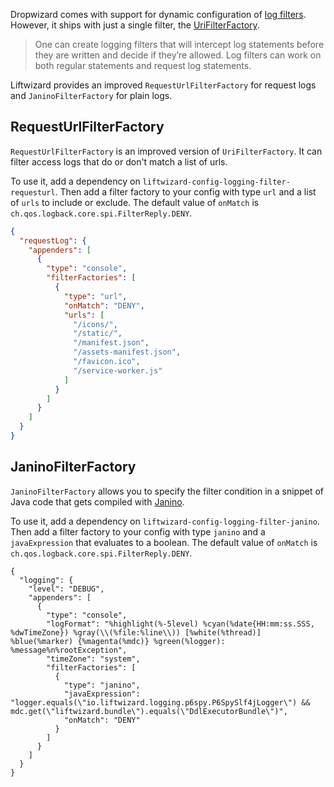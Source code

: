 Dropwizard comes with support for dynamic configuration of [log filters](https://www.dropwizard.io/en/latest/manual/core.html#logging-filters). However, it ships with just a single filter, the [UriFilterFactory](https://www.dropwizard.io/en/latest/manual/core.html#filtering-request-logs-for-a-specific-uri).

> One can create logging filters that will intercept log statements before they are written and decide if they’re allowed. Log filters can work on both regular statements and request log statements.

Liftwizard provides an improved `RequestUrlFilterFactory` for request logs and `JaninoFilterFactory` for plain logs.

## RequestUrlFilterFactory

`RequestUrlFilterFactory` is an improved version of `UriFilterFactory`. It can filter access logs that do or don't match a list of urls.

To use it, add a dependency on `liftwizard-config-logging-filter-requesturl`. Then add a filter factory to your config with type `url` and a list of `urls` to include or exclude. The default value of `onMatch` is `ch.qos.logback.core.spi.FilterReply.DENY`.

```json
{
  "requestLog": {
    "appenders": [
      {
        "type": "console",
        "filterFactories": [
          {
            "type": "url",
            "onMatch": "DENY",
            "urls": [
              "/icons/",
              "/static/",
              "/manifest.json",
              "/assets-manifest.json",
              "/favicon.ico",
              "/service-worker.js"
            ]
          }
        ]
      }
    ]
  }
}
```

## JaninoFilterFactory

`JaninoFilterFactory` allows you to specify the filter condition in a snippet of Java code that gets compiled with [Janino](https://janino-compiler.github.io/janino/).

To use it, add a dependency on `liftwizard-config-logging-filter-janino`. Then add a filter factory to your config with type `janino` and a `javaExpression` that evaluates to a boolean. The default value of `onMatch` is `ch.qos.logback.core.spi.FilterReply.DENY`.

```json5
{
  "logging": {
    "level": "DEBUG",
    "appenders": [
      {
        "type": "console",
        "logFormat": "%highlight(%-5level) %cyan(%date{HH:mm:ss.SSS, %dwTimeZone}) %gray(\\(%file:%line\\)) [%white(%thread)] %blue(%marker) {%magenta(%mdc)} %green(%logger): %message%n%rootException",
        "timeZone": "system",
        "filterFactories": [
          {
            "type": "janino",
            "javaExpression": "logger.equals(\"io.liftwizard.logging.p6spy.P6SpySlf4jLogger\") && mdc.get(\"liftwizard.bundle\").equals(\"DdlExecutorBundle\")",
            "onMatch": "DENY"
          }
        ]
      }
    ]
  }
}
```
